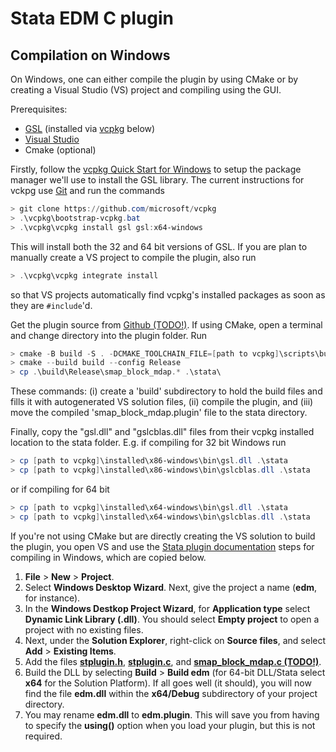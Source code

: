 # Stata EDM C plugin

## Compilation on Windows

On Windows, one can either compile the plugin by using CMake or by creating a Visual Studio (VS) project and compiling using the GUI.

Prerequisites:

- [GSL](http://www.gnu.org/software/gsl/) (installed via [vcpkg](https://github.com/Microsoft/vcpkg) below)
- [Visual Studio](https://visualstudio.microsoft.com/)
- Cmake (optional)

Firstly, follow the [vcpkg Quick Start for Windows](https://github.com/Microsoft/vcpkg#quick-start-windows) to setup the package manager we'll use to install the GSL library. The current instructions for vckpg use [Git](https://git-scm.com/) and run the commands

```powershell
> git clone https://github.com/microsoft/vcpkg
> .\vcpkg\bootstrap-vcpkg.bat
> .\vcpkg\vcpkg install gsl gsl:x64-windows
```

This will install both the 32 and 64 bit versions of GSL. If you are plan to manually create a VS project to compile the plugin, also run

```powershell
> .\vcpkg\vcpkg integrate install
```

so that VS projects automatically find vcpkg's installed packages as soon as they are `#include`'d.

Get the plugin source from [Github (TODO!)](https://github.com/...).  If using CMake, open a terminal and change directory into the plugin folder. Run

```powershell
> cmake -B build -S . -DCMAKE_TOOLCHAIN_FILE=[path to vcpkg]\scripts\buildsystems\vcpkg.cmake -DSYSTEM=STWIN32
> cmake --build build --config Release
> cp .\build\Release\smap_block_mdap.* .\stata\
```

These commands: (i) create a 'build' subdirectory to hold the build files and fills it with autogenerated VS solution files, (ii) compile the plugin, and (iii) move the compiled 'smap_block_mdap.plugin' file to the stata directory.

Finally, copy the "gsl.dll" and "gslcblas.dll" files from their vcpkg installed location to the stata folder. E.g. if compiling for 32 bit Windows run

```powershell
> cp [path to vcpkg]\installed\x86-windows\bin\gsl.dll .\stata
> cp [path to vcpkg]\installed\x86-windows\bin\gslcblas.dll .\stata
```

or if compiling for 64 bit

```powershell
> cp [path to vcpkg]\installed\x64-windows\bin\gsl.dll .\stata
> cp [path to vcpkg]\installed\x64-windows\bin\gslcblas.dll .\stata
```

If you're not using CMake but are directly creating the VS solution to build the plugin, you open VS and use the [Stata plugin documentation](https://www.stata.com/plugins/#sect5a) steps for compiling in Windows, which are copied below.

1. **File** > **New** > **Project**.
2. Select **Windows Desktop Wizard**. Next, give the project a name (**edm**, for instance).
3. In the **Windows Destkop Project Wizard**, for **Application type** select **Dynamic Link Library (.dll)**. You should select **Empty project** to open a project with no existing files.
4. Next, under the **Solution Explorer**, right-click on **Source files**, and select **Add** > **Existing Items**.
5. Add the files **[stplugin.h](https://www.stata.com/plugins/stplugin.h)**, **[stplugin.c](https://www.stata.com/plugins/stplugin.c)**, and **[smap_block_mdap.c (TODO!)](https://github.com/...)**.
6. Build the DLL by selecting **Build** > **Build edm** (for 64-bit DLL/Stata select **x64** for the Solution Platform). If all goes well (it should), you will now find the file **edm.dll** within the **x64/Debug** subdirectory of your project directory.
7. You may rename **edm.dll** to **edm.plugin**. This will save you from having to specify the **using()** option when you load your plugin, but this is not required.

